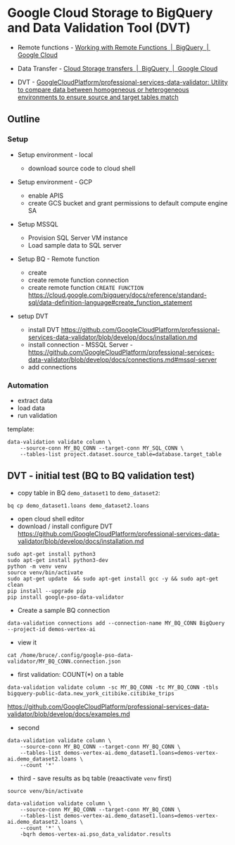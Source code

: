 # Google Cloud Storage to BigQuery and Data Validation Tool (DVT)

* Remote functions - [Working with Remote Functions  |  BigQuery  |  Google Cloud](https://cloud.google.com/bigquery/docs/reference/standard-sql/remote-functions)

* Data Transfer - [Cloud Storage transfers  |  BigQuery  |  Google Cloud](https://cloud.google.com/bigquery/docs/cloud-storage-transfer#bq)
* DVT - [GoogleCloudPlatform/professional-services-data-validator: Utility to compare data between homogeneous or heterogeneous environments to ensure source and target tables match](https://github.com/GoogleCloudPlatform/professional-services-data-validator)

## Outline

### Setup

* Setup environment - local
  * download source code to cloud shell
  
* Setup environment - GCP 
  * enable APIS 
  * create GCS bucket and grant permissions to default compute engine SA 

* Setup MSSQL 
  * Provision SQL Server VM instance
  * Load sample data to SQL server 

* Setup BQ - Remote function
  * create 
  * create remote function connection
  * create remote function `CREATE FUNCTION` <https://cloud.google.com/bigquery/docs/reference/standard-sql/data-definition-language#create_function_statement>

* setup DVT
  * install DVT <https://github.com/GoogleCloudPlatform/professional-services-data-validator/blob/develop/docs/installation.md>
  * install connection - MSSQL Server -  <https://github.com/GoogleCloudPlatform/professional-services-data-validator/blob/develop/docs/connections.md#mssql-server>
  * add connections 

### Automation

* extract data
* load data
* run validation

template: 
```
data-validation validate column \
    --source-conn MY_BQ_CONN --target-conn MY_SQL_CONN \
    --tables-list project.dataset.source_table=database.target_table
```

## DVT - initial test (BQ to BQ validation test)


* copy table in BQ `demo_dataset1` to `demo_dataset2`: 
  
```
bq cp demo_dataset1.loans demo_dataset2.loans
```

* open cloud shell editor 
* download / install configure DVT <https://github.com/GoogleCloudPlatform/professional-services-data-validator/blob/develop/docs/installation.md>

```
sudo apt-get install python3
sudo apt-get install python3-dev
python -m venv venv
source venv/bin/activate
sudo apt-get update  && sudo apt-get install gcc -y && sudo apt-get clean
pip install --upgrade pip
pip install google-pso-data-validator
```

* Create a sample BQ connection 

```
data-validation connections add --connection-name MY_BQ_CONN BigQuery --project-id demos-vertex-ai
```

* view it 

```
cat /home/bruce/.config/google-pso-data-validator/MY_BQ_CONN.connection.json
```

* first validation: COUNT(*) on a table

```
data-validation validate column -sc MY_BQ_CONN -tc MY_BQ_CONN -tbls bigquery-public-data.new_york_citibike.citibike_trips
```

<https://github.com/GoogleCloudPlatform/professional-services-data-validator/blob/develop/docs/examples.md>

* second

```
data-validation validate column \
    --source-conn MY_BQ_CONN --target-conn MY_BQ_CONN \
    --tables-list demos-vertex-ai.demo_dataset1.loans=demos-vertex-ai.demo_dataset2.loans \
    --count '*'    
```

* third - save results as bq table  (reaactivate `venv` first)

```
source venv/bin/activate
```

```
data-validation validate column \
    --source-conn MY_BQ_CONN --target-conn MY_BQ_CONN \
    --tables-list demos-vertex-ai.demo_dataset1.loans=demos-vertex-ai.demo_dataset2.loans \
    --count '*' \
    -bqrh demos-vertex-ai.pso_data_validator.results
```

